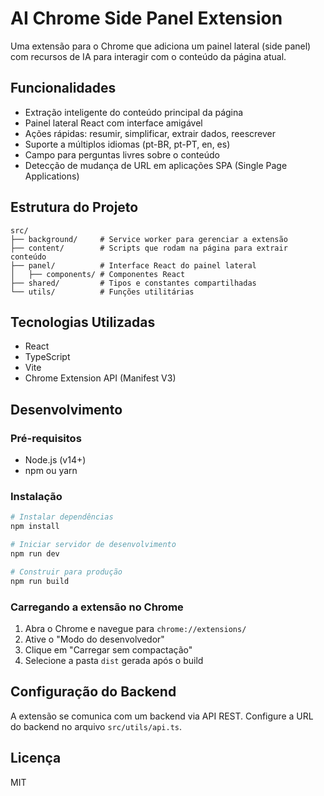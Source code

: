 # AI Chrome Side Panel Extension

Uma extensão para o Chrome que adiciona um painel lateral (side panel) com recursos de IA para interagir com o conteúdo da página atual.

## Funcionalidades

- Extração inteligente do conteúdo principal da página
- Painel lateral React com interface amigável
- Ações rápidas: resumir, simplificar, extrair dados, reescrever
- Suporte a múltiplos idiomas (pt-BR, pt-PT, en, es)
- Campo para perguntas livres sobre o conteúdo
- Detecção de mudança de URL em aplicações SPA (Single Page Applications)

## Estrutura do Projeto

```
src/
├── background/     # Service worker para gerenciar a extensão
├── content/        # Scripts que rodam na página para extrair conteúdo
├── panel/          # Interface React do painel lateral
│   ├── components/ # Componentes React
├── shared/         # Tipos e constantes compartilhadas
└── utils/          # Funções utilitárias
```

## Tecnologias Utilizadas

- React
- TypeScript
- Vite
- Chrome Extension API (Manifest V3)

## Desenvolvimento

### Pré-requisitos

- Node.js (v14+)
- npm ou yarn

### Instalação

```bash
# Instalar dependências
npm install

# Iniciar servidor de desenvolvimento
npm run dev

# Construir para produção
npm run build
```

### Carregando a extensão no Chrome

1. Abra o Chrome e navegue para `chrome://extensions/`
2. Ative o "Modo do desenvolvedor"
3. Clique em "Carregar sem compactação"
4. Selecione a pasta `dist` gerada após o build

## Configuração do Backend

A extensão se comunica com um backend via API REST. Configure a URL do backend no arquivo `src/utils/api.ts`.

## Licença

MIT

